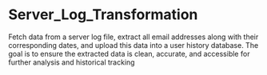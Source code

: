 # Server_Log_Transformation
Fetch data from a server log file, extract all email addresses along with their corresponding dates, and upload this data into a user history database. The goal is to ensure the extracted data is clean, accurate, and accessible for further analysis and historical tracking
